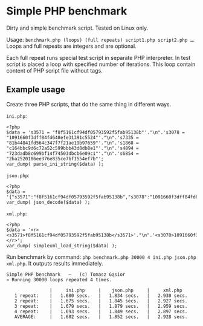 Simple PHP benchmark
===

Dirty and simple benchmark script. Tested on Linux only.

Usage: `benchmark.php (loops) (full repeats) script1.php script2.php …`.
Loops and full repeats are integers and are optional.

Each full repeat runs special test script in separate PHP interpreter. In test script is placed a loop with specified number of iterations. This loop contain content of PHP script file without <?php and ?> tags.

Example usage
---

Create three PHP scripts, that do the same thing in different ways.

`ini.php`:

	<?php
	$data = 's3571 = "f8f5161cf94df05793592f5fab95138b"'."\n".'s3078 = "1091660f3dff84fd648efe31391c5524"'."\n".'s7335 = "81b44841fd564c347f7f21ae19b97659"'."\n".'s1868 = "c164bbc9d6c72a52c599bbb43d8db8e1"'."\n".'s4894 = "723dadb8c699bf14f74503dbcb6e09c1"'."\n".'s6854 = "2ba2520186ee376e835ce7bf1554ef7b"';
	var_dump( parse_ini_string($data) );

`json.php`:

	<?php
	$data = '{"s3571":"f8f5161cf94df05793592f5fab95138b","s3078":"1091660f3dff84fd648efe31391c5524","s7335":"81b44841fd564c347f7f21ae19b97659","s1868":"c164bbc9d6c72a52c599bbb43d8db8e1","s4894":"723dadb8c699bf14f74503dbcb6e09c1","s6854":"2ba2520186ee376e835ce7bf1554ef7b"}';
	var_dump( json_decode($data) );

`xml.php`:

	<?php
	$data = '<r><s3571>f8f5161cf94df05793592f5fab95138b</s3571>'."\n".'<s3078>1091660f3dff84fd648efe31391c5524</s3078>'."\n".'<s7335>81b44841fd564c347f7f21ae19b97659</s7335>'."\n".'<s1868>c164bbc9d6c72a52c599bbb43d8db8e1</s1868>'."\n".'<s4894>723dadb8c699bf14f74503dbcb6e09c1</s4894>'."\n".'<s6854>2ba2520186ee376e835ce7bf1554ef7b</s6854></r>';
	var_dump( simplexml_load_string($data) );

Run benchmark by command: `php benchmark.php 30000 4 ini.php json.php xml.php`. It outputs results immediately.

	Simple PHP benchmark   —   (c) Tomasz Gąsior
	» Running 30000 loops repeated 4 times.

	                |     ini.php     |    json.php     |     xml.php
	   1 repeat:    |   1.680 secs.   |   1.834 secs.   |   2.930 secs.
	   2 repeat:    |   1.675 secs.   |   1.845 secs.   |   2.927 secs.
	   3 repeat:    |   1.679 secs.   |   1.879 secs.   |   2.959 secs.
	   4 repeat:    |   1.693 secs.   |   1.849 secs.   |   2.897 secs.
	   AVERAGE:     |   1.682 secs.   |   1.852 secs.   |   2.928 secs.